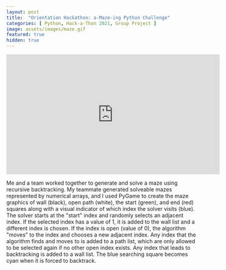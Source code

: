```yaml
---
layout: post
title:  "Orientation Hackathon: a-Maze-ing Python Challenge"
categories: [ Python, Hack-a-Thon 2021, Group Project ]
image: assets/images/maze.gif
featured: true
hidden: true
---
```


<iframe width="560" height="315" src="https://www.youtube.com/embed/r4uDLioyMAk" title="YouTube video player" frameborder="0" allow="accelerometer; autoplay; clipboard-write; encrypted-media; gyroscope; picture-in-picture" allowfullscreen></iframe>

Me and a team worked together to generate and solve a maze using recursive backtracking. My teammate generated solveable mazes represented by numerical arrays, and I used PyGame to create the maze graphics of wall (black), open path (white), the start (green), and end (red) squares along with a visual indicator of which index the solver visits (blue). The solver starts at the "start" index and randomly selects an adjacent index. If the selected index has a value of 1, it is added to the wall list and a different index is chosen. If the index is open (value of 0), the algorithm "moves" to the index and chooses a new adjacent index. Any index that the algorithm finds and moves to is added to a path list, which are only allowed to be selected again if no other open index exists. Any index that leads to backtracking is added to a wall list. The blue searching square becomes cyan when it is forced to backtrack.